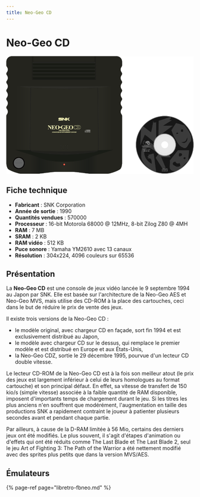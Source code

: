 ```yaml
---
title: Neo-Geo CD
---
```


# Neo-Geo CD

![](./neo-geo-cd/image%20%28132%29.png)

## Fiche technique

* **Fabricant** : SNK Corporation
* **Année de sortie** : 1990
* **Quantités vendues** : 570000
* **Processeur** : 16-bit Motorola 68000 @ 12MHz, 8-bit Zilog Z80 @ 4MH
* **RAM** : 7 MB
* **SRAM** : 2 KB
* **RAM vidéo** : 512 KB
* **Puce sonore** : Yamaha YM2610 avec 13 canaux
* **Résolution** : 304x224, 4096 couleurs sur 65536

## Présentation

La **Neo-Geo CD** est une console de jeux vidéo lancée le 9 septembre 1994 au Japon par SNK. Elle est basée sur l'architecture de la Neo-Geo AES et Neo-Geo MVS, mais utilise des CD-ROM à la place des cartouches, ceci dans le but de réduire le prix de vente des jeux.

Il existe trois versions de la Neo-Geo CD :

* le modèle original, avec chargeur CD en façade, sort fin 1994 et est exclusivement distribué au Japon,
* le modèle avec chargeur CD sur le dessus, qui remplace le premier modèle et est distribué en Europe et aux États-Unis,
* la Neo-Geo CDZ, sortie le 29 décembre 1995, pourvue d'un lecteur CD double vitesse.

Le lecteur CD-ROM de la Neo-Geo CD est à la fois son meilleur atout \(le prix des jeux est largement inférieur à celui de leurs homologues au format cartouche\) et son principal défaut. En effet, sa vitesse de transfert de 150 kio/s \(simple vitesse\) associée à la faible quantité de RAM disponible, imposent d'importants temps de chargement durant le jeu. Si les titres les plus anciens n'en souffrent que modérément, l'augmentation en taille des productions SNK a rapidement contraint le joueur à patienter plusieurs secondes avant et pendant chaque partie.

Par ailleurs, à cause de la D-RAM limitée à 56 Mio, certains des derniers jeux ont été modifiés. Le plus souvent, il s'agit d'étapes d'animation ou d'effets qui ont été réduits comme The Last Blade et The Last Blade 2, seul le jeu Art of Fighting 3: The Path of the Warrior a été nettement modifié avec des sprites plus petits que dans la version MVS/AES.

## Émulateurs

{% page-ref page="libretro-fbneo.md" %}

